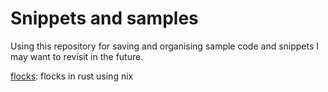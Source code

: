 Snippets and samples
====================

Using this repository for saving and organising sample code and snippets I may
want to revisit in the future.

[flocks](../flocks): flocks in rust using nix
